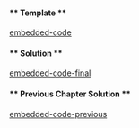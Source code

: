 <!-- Add translation for the following page: https://vyper.fun/#/1/function_declarations
Do NOT change the code below. The below code runs the code editor -->

<!-- tabs:start -->

#### ** Template **

[embedded-code](../assets/1/1.6-template-code.vy ':include :type=code embed-template')

#### ** Solution **

[embedded-code-final](../assets/1/1.6-finished-code.vy ':include :type=code embed-final')

#### ** Previous Chapter Solution **

[embedded-code-previous](../assets/1/1.5-finished-code.vy ':include :type=code embed-previous')

<!-- tabs:end -->

